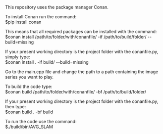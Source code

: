 This repository uses the package manager Conan.  

To install Conan run the command:  
    $pip install conan

This means that all required packages can be installed with the command:  
    $conan install /path/to/folder/with/conanfile/ -if /path/to/build/folder/ --build=missing  

If your present working directory is the project folder with the conanfile.py, simply type:  
    $conan install . -if build/ --build=missing  

Go to the main.cpp file and change the path to a path containing the image series you want to play.  

To build the code type:  
    $conan build /path/to/folder/with/conanfile/ -bf /path/to/build/folder/

If your present working directory is the project folder with the conanfile.py, then type:  
    $conan build . -bf build  

To run the code use the command:  
    $./build/bin/AVG_SLAM